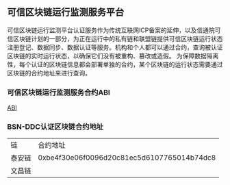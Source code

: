 ## 可信区块链运行监测服务平台

可信区块链运行监测平台认证服务作为传统互联网ICP备案的延伸，以及信通院可信区块链计划的一部分，为正在运行中的私有链和联盟链提供可信区块链运行状态注册登记、数据同步、数据认证等服务。机构和个人都可以通过合约，查询被认证区块链的实时运行状态，以确保它们没有被重构、篡改或造假。
为保障数据隔离性，每个认证的区块链信息都会部署单独的合约，某个区块链的运行状态需要通过区块链的合约地址来进行查询。

### 可信区块链运行监测服务合约ABI

[ABI](./ChainStore.abi)

### BSN-DDC认证区块链合约地址
<table>
    <tr>
        <td>链</td>
        <td>合约地址</td>
    </tr>
    <tr>
        <td>泰安链</td>
        <td>0xbe4f30e06f0096d20c81ec5d6107765014b74dc8</td>
    </tr>
    <tr>
        <td>文昌链</td>
        <td></td>
    </tr>
</table>
